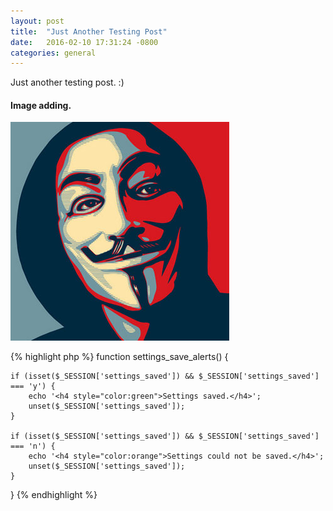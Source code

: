```yaml
---
layout: post
title:  "Just Another Testing Post"
date:   2016-02-10 17:31:24 -0800
categories: general
---
```


Just another testing post. :)

#### Image adding.
![annonymouse picture](assets/img/2016/feb/annonymous.jpg "Just a picture")

{% highlight php %}
function settings_save_alerts() {

	if (isset($_SESSION['settings_saved']) && $_SESSION['settings_saved'] === 'y') {
		echo '<h4 style="color:green">Settings saved.</h4>';
		unset($_SESSION['settings_saved']);
	}

	if (isset($_SESSION['settings_saved']) && $_SESSION['settings_saved'] === 'n') {
		echo '<h4 style="color:orange">Settings could not be saved.</h4>';
		unset($_SESSION['settings_saved']);
	}

}
{% endhighlight %}